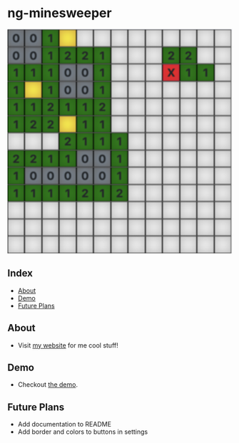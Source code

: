 # ng-minesweeper
  
![](example.png)

## Index ##

* [About](#about)
* [Demo](#demo)
* [Future Plans](#future-plans)

## About

* Visit [my website](https://jrquick.com) for me cool stuff!

## Demo

* Checkout [the demo](https://minesweeper.jrquick.com).

## Future Plans

* Add documentation to README
* Add border and colors to buttons in settings
